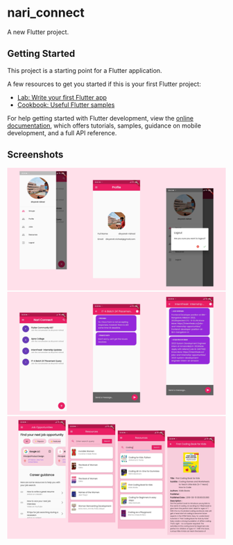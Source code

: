 # nari_connect

A new Flutter project.

## Getting Started

This project is a starting point for a Flutter application.

A few resources to get you started if this is your first Flutter project:

- [Lab: Write your first Flutter app](https://docs.flutter.dev/get-started/codelab)
- [Cookbook: Useful Flutter samples](https://docs.flutter.dev/cookbook)

For help getting started with Flutter development, view the
[online documentation](https://docs.flutter.dev/), which offers tutorials,
samples, guidance on mobile development, and a full API reference.

## Screenshots
![Onboarding](./assets/images/1.png?raw=true "Onboarding")
![Chat](./assets/images/2.png?raw=true "Chat")
![Library](./assets/images/3.png?raw=true "Library")